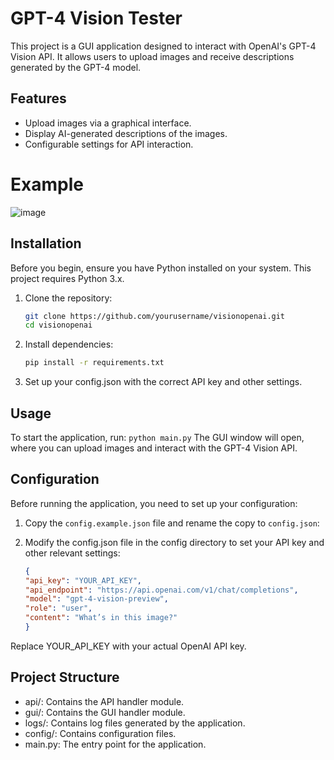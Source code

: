# GPT-4 Vision Tester

This project is a GUI application designed to interact with OpenAI's GPT-4 Vision API. It allows users to upload images and receive descriptions generated by the GPT-4 model.

## Features

- Upload images via a graphical interface.
- Display AI-generated descriptions of the images.
- Configurable settings for API interaction.

# Example
![image](https://github.com/Blancochuy/VisionOpenAI/assets/31781758/660a4bcb-c476-4e16-92ec-3785f5ae367f)


## Installation

Before you begin, ensure you have Python installed on your system. This project requires Python 3.x.

1. Clone the repository:
    ```bash
    git clone https://github.com/yourusername/visionopenai.git
    cd visionopenai
    ```

2. Install dependencies:
    ```bash
    pip install -r requirements.txt
    ```

3. Set up your config.json with the correct API key and other settings.

## Usage

To start the application, run:
    ```
    python main.py
    ```
The GUI window will open, where you can upload images and interact with the GPT-4 Vision API.

## Configuration

Before running the application, you need to set up your configuration:

1. Copy the `config.example.json` file and rename the copy to `config.json`:

2. Modify the config.json file in the config directory to set your API key and other relevant settings:
    ```json
    {
    "api_key": "YOUR_API_KEY",
    "api_endpoint": "https://api.openai.com/v1/chat/completions",
    "model": "gpt-4-vision-preview",
    "role": "user",
    "content": "What’s in this image?"
    }
    ```
Replace YOUR_API_KEY with your actual OpenAI API key.

## Project Structure
- api/: Contains the API handler module.
- gui/: Contains the GUI handler module.
- logs/: Contains log files generated by the application.
- config/: Contains configuration files.
- main.py: The entry point for the application.
